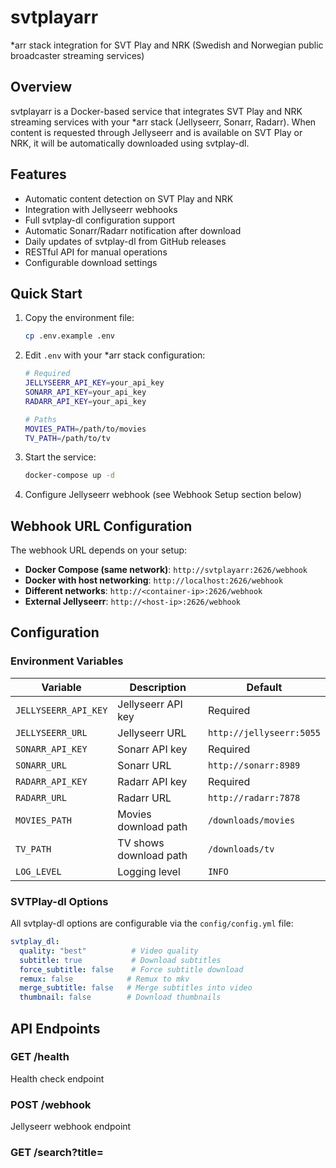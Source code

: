 # svtplayarr
*arr stack integration for SVT Play and NRK (Swedish and Norwegian public broadcaster streaming services)

## Overview

svtplayarr is a Docker-based service that integrates SVT Play and NRK streaming services with your *arr stack (Jellyseerr, Sonarr, Radarr). When content is requested through Jellyseerr and is available on SVT Play or NRK, it will be automatically downloaded using svtplay-dl.

## Features

- Automatic content detection on SVT Play and NRK
- Integration with Jellyseerr webhooks
- Full svtplay-dl configuration support
- Automatic Sonarr/Radarr notification after download
- Daily updates of svtplay-dl from GitHub releases
- RESTful API for manual operations
- Configurable download settings

## Quick Start

1. Copy the environment file:
   ```bash
   cp .env.example .env
   ```

2. Edit `.env` with your *arr stack configuration:
   ```bash
   # Required
   JELLYSEERR_API_KEY=your_api_key
   SONARR_API_KEY=your_api_key
   RADARR_API_KEY=your_api_key
   
   # Paths
   MOVIES_PATH=/path/to/movies
   TV_PATH=/path/to/tv
   ```

3. Start the service:
   ```bash
   docker-compose up -d
   ```

4. Configure Jellyseerr webhook (see Webhook Setup section below)

## Webhook URL Configuration

The webhook URL depends on your setup:

- **Docker Compose (same network)**: `http://svtplayarr:2626/webhook`
- **Docker with host networking**: `http://localhost:2626/webhook`
- **Different networks**: `http://<container-ip>:2626/webhook`
- **External Jellyseerr**: `http://<host-ip>:2626/webhook`

## Configuration

### Environment Variables

| Variable | Description | Default |
|----------|-------------|---------|
| `JELLYSEERR_API_KEY` | Jellyseerr API key | Required |
| `JELLYSEERR_URL` | Jellyseerr URL | `http://jellyseerr:5055` |
| `SONARR_API_KEY` | Sonarr API key | Required |
| `SONARR_URL` | Sonarr URL | `http://sonarr:8989` |
| `RADARR_API_KEY` | Radarr API key | Required |
| `RADARR_URL` | Radarr URL | `http://radarr:7878` |
| `MOVIES_PATH` | Movies download path | `/downloads/movies` |
| `TV_PATH` | TV shows download path | `/downloads/tv` |
| `LOG_LEVEL` | Logging level | `INFO` |

### SVTPlay-dl Options

All svtplay-dl options are configurable via the `config/config.yml` file:

```yaml
svtplay_dl:
  quality: "best"          # Video quality
  subtitle: true           # Download subtitles
  force_subtitle: false    # Force subtitle download
  remux: false            # Remux to mkv
  merge_subtitle: false   # Merge subtitles into video
  thumbnail: false        # Download thumbnails
```

## API Endpoints

### GET /health
Health check endpoint

### POST /webhook
Jellyseerr webhook endpoint

### GET /search?title=<title>&type=<tv|movie>
Search for content manually

### GET /config
Get current configuration

### POST /config
Update configuration

## Docker Compose Integration

```yaml
version: '3.8'

services:
  svtplayarr:
    build: .
    container_name: svtplayarr
    restart: unless-stopped
    ports:
      - "2626:2626"
    volumes:
      - ./config:/config
      - /path/to/movies:/downloads/movies
      - /path/to/tv:/downloads/tv
    environment:
      - JELLYSEERR_API_KEY=your_key
      - SONARR_API_KEY=your_key
      - RADARR_API_KEY=your_key
    networks:
      - arr-network

networks:
  arr-network:
    external: true
```

## Jellyseerr Webhook Setup

The webhook URL depends on your Docker setup:

### Scenario 1: All services in same Docker Compose network (Recommended)
1. Go to Jellyseerr Settings → Notifications
2. Add a new Webhook notification
3. Set URL to: `http://svtplayarr:2626/webhook`
4. Enable for "Media Requested" events
5. Set request types to both Movies and TV Shows

### Scenario 2: Jellyseerr on host, svtplayarr in Docker
1. Use URL: `http://localhost:2626/webhook`
2. Ensure port 2626 is exposed (already configured in docker-compose.yml)

### Scenario 3: Different Docker networks
1. Use URL: `http://<host-ip>:2626/webhook` where `<host-ip>` is your Docker host IP
2. Alternative: Connect containers to same network

### Scenario 4: Testing webhook manually
```bash
curl -X POST http://localhost:2626/webhook \
  -H "Content-Type: application/json" \
  -d '{"media":{"title":"Example Show","mediaType":"tv"}}'
```

## Supported Platforms

- SVT Play (Sweden)
- NRK TV (Norway)

## Requirements

- Docker and Docker Compose
- *arr stack (Jellyseerr, Sonarr, Radarr)
- Network connectivity to Swedish/Norwegian streaming services

## Troubleshooting

### Logs
```bash
docker-compose logs -f svtplayarr
```

### Test Connection
```bash
curl http://localhost:2626/health
```

### Manual Search
```bash
curl "http://localhost:2626/search?title=Example%20Show&type=tv"
```

## Contributing

Pull requests welcome. Please ensure Docker builds successfully and all endpoints work as expected.
